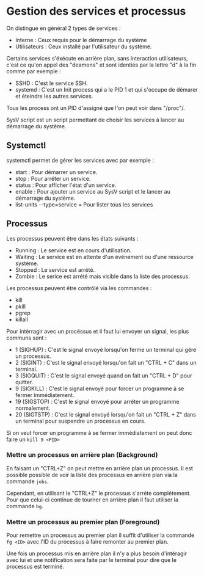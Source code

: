 # Gestion des services et processus

On distingue en général 2 types de services :

* Interne : Ceux requis pour le démarrage du système
* Utilisateurs : Ceux installé par l'utilisateur du système.

Certains services s'éxécute en arrière plan, sans interaction utilisateurs, c'est ce qu'on appel des "deamons" et sont identiés par la lettre "d" à la fin comme par exemple :

* SSHD : C'est le service SSH.
* systemd : C'est un Init process qui a le PID 1 et qui s'occupe de démarer et éteindre les autres services.

Tous les process ont un PID d'assigné que l'on peut voir dans "/proc"/.

SysV script est un script permettant de choisir les services à lancer au démarrage du système.


## Systemctl

systemctl permet de gérer les services avec par exemple :

* start : Pour démarrer un service.
* stop : Pour arréter un service.
* status : Pour afficher l'état d'un service.
* enable : Pour ajouter un service au SysV script et le lancer au démarrage du système.
* list-units --type=service = Pour lister tous les services


## Processus

Les processus peuvent être dans les états suivants :

* Running : Le service est en cours d'utilisation.
* Waiting : Le service est en attente d'un événement ou d'une ressource système.
* Stopped : Le service est arrété.
* Zombie : Le serice est arrété mais visible dans la liste des processus.


Les processus peuvent être contrôlé via les commandes :

* kill
* pkill
* pgrep
* killall

Pour intérragir avec un procéssus et il faut lui envoyer un signal, les plus communs sont : 


* 1	(SIGHUP) : C'est le signal envoyé lorsqu'on ferme un terminal qui gére un processus.
* 2	(SIGINT) : C'est le signal envoyé lorsqu'on fait un "CTRL + C" dans un terminal.
* 3	(SIGQUIT)  : C'est le signal envoyé quand on fait un "CTRL + D" pour quitter.
* 9	(SIGKILL) : C'est le signal envoyé pour forcer un programme à se fermer immédiatement.
* 19 (SIGSTOP) : C'est le signal envoyé pour arréter un programme normalement.
* 20 (SIGTSTP) : C'est le signal envoyé lorsqu'on fait un "CTRL + Z" dans un terminal pour suspendre un processus en cours.

Si on veut forcer un programme à se fermer immédiatement on peut donc faire un `kill 9 <PID>`

### Mettre un processus en arrière plan (Background)

En faisant un "CTRL+Z" on peut mettre en arrière plan un processus. Il est possible possible de voir la liste des processus en arrière plan via la commande `jobs`.

Cependant, en utilisant le "CTRL+Z" le processus s'arréte complétement. Pour que celui-ci continue de tourner en arrière plan il faut utiliser la commande `bg`.


### Mettre un processus au premier plan (Foreground)

Pour remettre un processus au premier plan il suffit d'utiliser la commande `fg <ID>` avec l'ID du processus à faire remonter au premier plan.

Une fois un processus mis en arrière plan il n'y a plus besoin d'intéragir avec lui et une notification sera faite par le terminal pour dire que le processus est terminé.